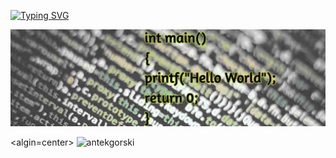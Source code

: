 [![Typing SVG](https://readme-typing-svg.demolab.com?font=Fira+Code&pause=700&random=false&width=435&lines=Hello+I'm+Anthony)](https://git.io/typing-svg)

<!--### Hi there 👋-->
![Screenshot](hello.jpg)

<algin=center><span>
<img  height="150px" src="https://github-readme-stats.vercel.app/api/top-langs?username=antekgorski&show_icons=true&locale=en&layout=compact&theme=transparent" alt="antekgorski" /> 
</span></algin>

<!--
**antekgorski/antekgorski** is a ✨ _special_ ✨ repository because its `README.md` (this file) appears on your GitHub profile.

Here are some ideas to get you started:

- 🔭 I’m currently working on ...
- 🌱 I’m currently learning ...
- 👯 I’m looking to collaborate on ...
- 🤔 I’m looking for help with ...
- 💬 Ask me about ...
- 📫 How to reach me: ...
- 😄 Pronouns: ...
- ⚡ Fun fact: ...
-->
